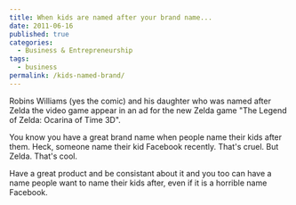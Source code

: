```yaml
---
title: When kids are named after your brand name...
date: 2011-06-16
published: true
categories:
  - Business & Entrepreneurship
tags:
  - business
permalink: /kids-named-brand/
---
```

Robins Williams (yes the comic) and his daughter who was named after Zelda the video game appear in an ad for the new Zelda game "The Legend of Zelda: Ocarina of Time 3D".

You know you have a great brand name when people name their kids after them. Heck, someone name their kid Facebook recently. That's cruel. But Zelda. That's cool.

Have a great product and be consistant about it and you too can have a name people want to name their kids after, even if it is a horrible name Facebook.
